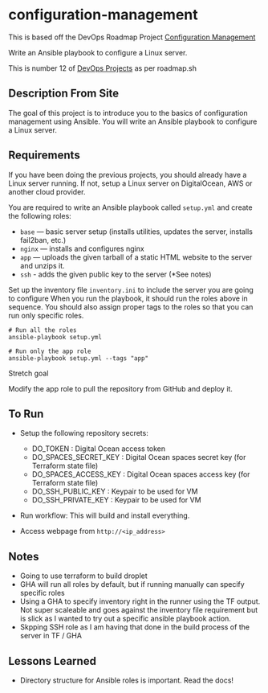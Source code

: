 # configuration-management

This is based off the DevOps Roadmap Project [Configuration Management](https://roadmap.sh/projects/configuration-management)

Write an Ansible playbook to configure a Linux server. 

This is number 12 of [DevOps Projects](https://roadmap.sh/devops/projects) as per roadmap.sh

## Description From Site 

The goal of this project is to introduce you to the basics of configuration management using Ansible. You will write an Ansible playbook to configure a Linux server.

## Requirements

If you have been doing the previous projects, you should already have a Linux server running. If not, setup a Linux server on DigitalOcean, AWS or another cloud provider.

You are required to write an Ansible playbook called `setup.yml` and create the following roles:

- `base` — basic server setup (installs utilities, updates the server, installs fail2ban, etc.)
- `nginx` — installs and configures nginx
- `app` — uploads the given tarball of a static HTML website to the server and unzips it.
- `ssh` - adds the given public key to the server (*See notes)

Set up the inventory file `inventory.ini` to include the server you are going to configure When you run the playbook, it should run the roles above in sequence. You should also assign proper tags to the roles so that you can run only specific roles.

```
# Run all the roles
ansible-playbook setup.yml

# Run only the app role
ansible-playbook setup.yml --tags "app"
```

Stretch goal

Modify the app role to pull the repository from GitHub and deploy it.

## To Run 

- Setup the following repository secrets:
    - DO_TOKEN : Digital Ocean access token
    - DO_SPACES_SECRET_KEY : Digital Ocean spaces secret key (for Terraform state file)
    - DO_SPACES_ACCESS_KEY : Digital Ocean spaces access key (for Terraform state file)
    - DO_SSH_PUBLIC_KEY : Keypair to be used for VM 
    - DO_SSH_PRIVATE_KEY : Keypair to be used for VM

- Run workflow: This will build and install everything.
- Access webpage from `http://<ip_address>`

## Notes 

- Going to use terraform to build droplet
- GHA will run all roles by default, but if running manually can specify specific roles
- Using a GHA to specify inventory right in the runner using the TF output. Not super scaleable and goes against the inventory file requirement but is slick as I wanted to try out a specific ansible playbook action. 
- Skpping SSH role as I am having that done in the build process of the server in TF / GHA 

## Lessons Learned

- Directory structure for Ansible roles is important. Read the docs!


